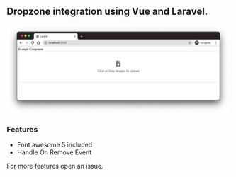 ## Dropzone integration using Vue and Laravel.

![Dropzone](dropzone.png)

### Features

- Font awesome 5 included
- Handle On Remove Event


For more features open an issue.
